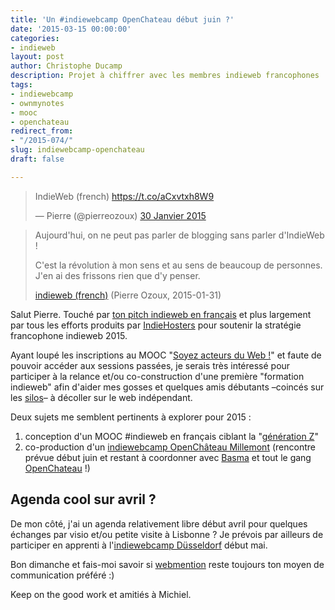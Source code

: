 ```yaml
---
title: 'Un #indiewebcamp OpenChateau début juin ?'
date: '2015-03-15 00:00:00'
categories:
- indieweb
layout: post
author: Christophe Ducamp
description: Projet à chiffrer avec les membres indieweb francophones
tags:
- indiewebcamp
- ownmynotes
- mooc
- openchateau
redirect_from:
- "/2015-074/"
slug: indiewebcamp-openchateau
draft: false

---
```

<blockquote class="twitter-tweet" lang="fr"><p>IndieWeb (french) <a href="https://t.co/aCxvtxh8W9">https://t.co/aCxvtxh8W9</a></p>&mdash; Pierre (@pierreozoux) <a rel="in-reply-to" href="https://twitter.com/pierreozoux/status/561229864788037632">30 Janvier 2015</a></blockquote>
<script async src="//platform.twitter.com/widgets.js" charset="utf-8"></script>

<blockquote><p>Aujourd'hui, on ne peut pas parler de blogging sans parler d'IndieWeb !</p><p>C'est la révolution à mon sens et au sens de beaucoup de personnes. J'en ai des frissons rien que d'y penser.</p>
<footer class="h-cite">
<a class="u-url p-name" href="https://microblog.pierre-o.fr/2015/indieweb-french">indieweb (french)</a> 
(<span class="microcard p-author h-card">Pierre Ozoux</span>, 
<time class="dt-published">2015-01-31</time>)
</footer>
</blockquote>

Salut Pierre. Touché par [ton pitch indieweb en français](https://microblog.pierre-o.fr/2015/indieweb-french) et plus largement par tous les efforts produits par [IndieHosters](http://indiewebcamp.com/indiehosters) pour soutenir la stratégie francophone indieweb 2015. 

Ayant loupé les inscriptions au MOOC "[Soyez acteurs du Web !](https://www.france-universite-numerique-mooc.fr/courses/MinesTelecom/04005S02/Trimestre_1_2015/about)" et faute de pouvoir accéder aux sessions passées, je serais très intéressé pour participer à la relance et/ou co-construction d'une première "formation indieweb" afin d'aider mes gosses et quelques amis débutants –coincés sur les [silos](http://indiewebcamp.com/silo)– à décoller sur le web indépendant.

Deux sujets me semblent pertinents à explorer pour 2015 : 

1. conception d'un MOOC #indieweb en français ciblant la "[génération Z](http://business.lesechos.fr/directions-ressources-humaines/0204100328491-la-generation-z-expliquee-aux-drh-107448.php)"
2. co-production d'un [indiewebcamp OpenChâteau Millemont](https://indiewebcamp.com/events/2014-12-14-openchateau) (rencontre prévue début juin et restant à coordonner avec [Basma](http://fr.linkedin.com/in/basmatliba) et tout le gang [OpenChateau](http://openchateau.org/) !)

## Agenda cool sur avril ? 

De mon côté, j'ai un agenda relativement libre début avril pour quelques échanges par visio et/ou petite visite à Lisbonne ? Je prévois par ailleurs de participer en apprenti à l'[indiewebcamp Düsseldorf](http://indiewebcamp.com/2015/Germany) début mai. 

Bon dimanche et fais-moi savoir si [webmention](http://indiewebcamp.com/webmention) reste toujours ton moyen de communication préféré :) 

Keep on the good work et amitiés à Michiel. 





